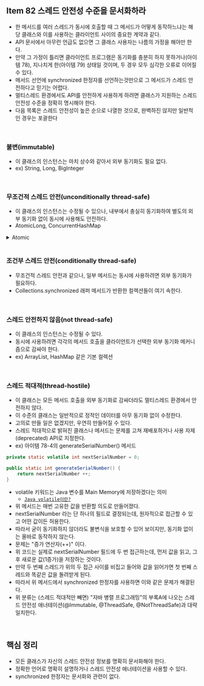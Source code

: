 ## Item 82 스레드 안전성 수준을 문서화하라
  - 한 메서드를 여러 스레드가 동시에 호출할 때 그 메서드가 어떻게 동작하느냐는 해당 클래스와 이를 사용하는 클라이언트 사이의 중요한 계약과 같다.
  - API 문서에서 아무런 언급도 없으면 그 클래스 사용자는 나름의 가정을 해야만 한다.
  - 만약 그 가정이 틀리면 클라이언트 프로그램은 동기화를 충분히 하지 못하거나(아이템 78), 지나치게 한(아이템 79) 상태일 것이며, 두 경우 모두 심각한 오류로 이어질 수 있다.
  - 메서드 선언에 synchronized 한정자를 선언하는것만으로 그 메서드가 스레드 안전하다고 믿기는 어렵다.
  - 멀티스레드 환경에서도 API를 안전하게 사용하게 하려면 클래스가 지원하는 스레드 안전성 수준을 정확히 명시해야 한다.
  - 다음 목록은 스레드 안전성이 높은 순으로 나열한 것으로, 완벽하진 않지만 일반적인 경우는 포괄한다

<br>

### 불변(immutable)
  - 이 클래스의 인스턴스는 마치 상수와 같아서 외부 동기화도 필요 없다.
  - ex) String, Long, BigInteger

<br>

### 무조건적 스레드 안전(unconditionally thread-safe)
  - 이 클래스의 인스턴스는 수정될 수 있으나, 내부에서 충실히 동기화하여 별도의 외부 동기화 없이 동시에 사용해도 안전하다.
  - AtomicLong, ConcurrentHashMap

<details>
    <summary>Atomic</summary>

```html
atomic 변수는 원자성을 보장하는 변수  
  - 원자성이란 여러개의 쓰레드가 있을 때 특정 시점에 어떤 메소드를 여러 쓰레드가 동시에 호출하지 못하는 것

멀티쓰레드 환경에서 동기화 문제를 synchronized 키워드 없이 동기화문제를 해결하기 위해 고안된 방법
```

[`Atomic 참고`](https://beomseok95.tistory.com/225)

[`An Introduction to Atomic Variables in Java`](https://www.baeldung.com/java-atomic-variables)

[`원자성 참고`](https://donxu.tistory.com/entry/%ED%95%A8%EC%88%98%EC%9D%98-%EC%9B%90%EC%9E%90%EC%84%B1atomicity-%EB%B3%B4%EC%9E%A5)

</details>

<br>

### 조건부 스레드 안전(conditionally thread-safe)
  - 무조건적 스레드 안전과 같으나, 일부 메서드는 동시에 사용하려면 외부 동기화가 필요하다.
  - Collections.synchronized 래퍼 메서드가 반환한 컬렉션들이 여기 속한다.

<br>

### 스레드 안전하지 않음(not thread-safe)
  - 이 클래스의 인스턴스는 수정될 수 있다.
  - 동시에 사용하려면 각각의 메서드 호출을 클라이언트가 선택한 외부 동기화 메커니즘으로 감싸야 한다.
  - ex) ArrayList, HashMap 같은 기본 컬렉션

<br>

### 스레드 적대적(thread-hostile)
  - 이 클래스는 모든 메서드 호출을 외부 동기화로 감싸더라도 멀티스레드 환경에서 안전하지 않다.
  - 이 수준의 클래스는 일반적으로 정적인 데이터를 아무 동기화 없이 수정한다.
  - 고의로 만들 일은 없겠지만, 우연히 만들어질 수 있다.
  - 스레드 적대적으로 밝혀진 클래스나 메서드는 문제를 고쳐 재배포하거나 사용 자제(deprecated) API로 지정한다.
  - ex) 아이템 78-4의 generateSerialNumber() 메서드

```java
private static volatile int nextSerialNumber = 0;

public static int generateSerialNumber() {
    return nextSerialNumber ++;
}
```

  - volatile 키워드는 Java 변수를 Main Memory에 저장하겠다는 의미
    - [`Java volatile이란?`](https://nesoy.github.io/articles/2018-06/Java-volatile)  
  - 위 메서드는 매번 고유한 값을 반환할 의도로 만들어졌다.
  - nextSerialNumber 라는 단 하나의 필드로 결정되는데, 원자적으로 접근할 수 있고 어떤 값이든 허용한다.
  - 따라서 굳이 동기화하지 않더라도 불변식을 보호할 수 있어 보이지만, 동기화 없이는 올바로 동작하지 않는다.
  - 문제는 "증가 연산자(++)" 이다.
  - 위 코드는 실제로 nextSerialNumber 필드에 두 번 접근하는데, 먼저 값을 읽고, 그 후 새로운 값(1증가)을 저장하는 것이다.
  - 만약 두 번째 스레드가 위의 두 접근 사이를 비집고 들어와 값을 읽어가면 첫 번째 스레드와 똑같은 값을 돌려받게 된다.
  - 따라서 위 메서드에서 synchronized 한정자를 사용하면 이와 같은 문제가 해결된다.
  - 위 분류는 (스레드 적대적만 빼면) "자바 병렬 프로그래밍"의 부록A에 나오는 스레드 안전성 애너테이션(@Immutable, @ThreadSafe, @NotThreadSafe)과 대략 일치한다.

<br>

## 핵심 정리
  - 모든 클래스가 자신의 스레드 안전성 정보를 명확히 문서화해야 한다.
  - 정확한 언어로 명확히 설명하거나 스레드 안전성 애너테이션을 사용할 수 있다.
  - synchronized 한정자는 문서화와 관련이 없다.

